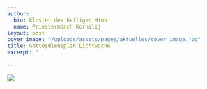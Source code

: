 ```yaml
---
author:
  bio: Kloster des heiligen Hiob
  name: Priestermönch Kornilij
layout: post
cover_image: "/uploads/assets/pages/aktuelles/cover_image.jpg"
title: Gottesdiensplan Lichtwoche
excerpt: ''

---
```

![](https://res.cloudinary.com/hiobmon/image/upload/v1556563591/media/2019/Aushang-GottesdiensplanLichtWo.jpg)